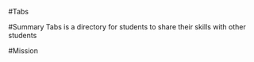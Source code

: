 #Tabs

#Summary
Tabs is a directory for students to share their skills with other students

#Mission

